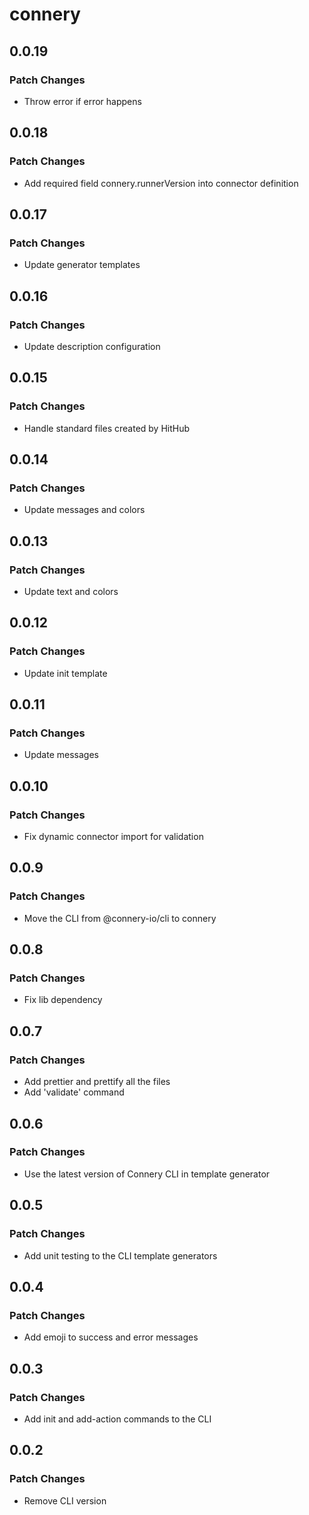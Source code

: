 # connery

## 0.0.19

### Patch Changes

- Throw error if error happens

## 0.0.18

### Patch Changes

- Add required field connery.runnerVersion into connector definition

## 0.0.17

### Patch Changes

- Update generator templates

## 0.0.16

### Patch Changes

- Update description configuration

## 0.0.15

### Patch Changes

- Handle standard files created by HitHub

## 0.0.14

### Patch Changes

- Update messages and colors

## 0.0.13

### Patch Changes

- Update text and colors

## 0.0.12

### Patch Changes

- Update init template

## 0.0.11

### Patch Changes

- Update messages

## 0.0.10

### Patch Changes

- Fix dynamic connector import for validation

## 0.0.9

### Patch Changes

- Move the CLI from @connery-io/cli to connery

## 0.0.8

### Patch Changes

- Fix lib dependency

## 0.0.7

### Patch Changes

- Add prettier and prettify all the files
- Add 'validate' command

## 0.0.6

### Patch Changes

- Use the latest version of Connery CLI in template generator

## 0.0.5

### Patch Changes

- Add unit testing to the CLI template generators

## 0.0.4

### Patch Changes

- Add emoji to success and error messages

## 0.0.3

### Patch Changes

- Add init and add-action commands to the CLI

## 0.0.2

### Patch Changes

- Remove CLI version
